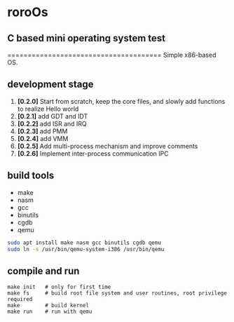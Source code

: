 # roroOs

## C based mini operating system test

======================================
Simple x86-based OS.

## development stage

1. **[0.2.0]** Start from scratch, keep the core files, and slowly add functions to realize Hello world
2. **[0.2.1]** add GDT and IDT
3. **[0.2.2]** add ISR and IRQ
4. **[0.2.3]** add PMM
5. **[0.2.4]** add VMM
6. **[0.2.5]** Add multi-process mechanism and improve comments
7. **[0.2.6]** Implement inter-process communication IPC

## build tools

* make
* nasm
* gcc
* binutils
* cgdb
* qemu

```bash
sudo apt install make nasm gcc binutils cgdb qemu
sudo ln -s /usr/bin/qemu-system-i386 /usr/bin/qemu
```

## compile and run

```shell
make init   # only for first time
make fs     # build root file system and user routines, root privilege required
make        # build kernel
make run    # run with qemu
```
